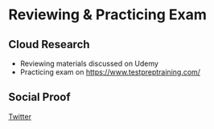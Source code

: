 
# Reviewing & Practicing Exam

## Cloud Research

- Reviewing materials discussed on Udemy
- Practicing exam on https://www.testpreptraining.com/

## Social Proof

[Twitter](https://twitter.com/JoeSeven08/status/1515710724680695815)

